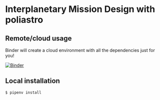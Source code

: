 # Interplanetary Mission Design with poliastro

## Remote/cloud usage

Binder will create a cloud environment with all the dependencies just for you!

[![Binder](https://mybinder.org/badge_logo.svg)](https://mybinder.org/v2/gh/poliastro/tutorial/main)

## Local installation

```
$ pipenv install
```
